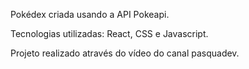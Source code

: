 Pokédex criada usando a API Pokeapi.

Tecnologias utilizadas: React, CSS e Javascript.

Projeto realizado através do vídeo do canal pasquadev.